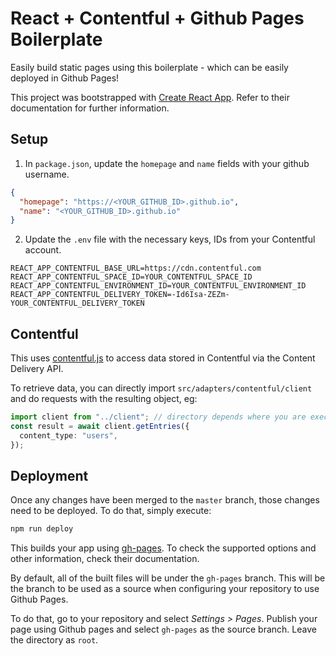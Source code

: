 # React + Contentful + Github Pages Boilerplate

Easily build static pages using this boilerplate - which can be easily deployed in Github Pages!

This project was bootstrapped with [Create React App](https://github.com/facebook/create-react-app). Refer to their documentation for further information.

## Setup

1. In `package.json`, update the `homepage` and `name` fields with your github username.

```json
{
  "homepage": "https://<YOUR_GITHUB_ID>.github.io",
  "name": "<YOUR_GITHUB_ID>.github.io"
}
```

2. Update the `.env` file with the necessary keys, IDs from your Contentful account.

```env
REACT_APP_CONTENTFUL_BASE_URL=https://cdn.contentful.com
REACT_APP_CONTENTFUL_SPACE_ID=YOUR_CONTENTFUL_SPACE_ID
REACT_APP_CONTENTFUL_ENVIRONMENT_ID=YOUR_CONTENTFUL_ENVIRONMENT_ID
REACT_APP_CONTENTFUL_DELIVERY_TOKEN=-Id6Isa-ZEZm-YOUR_CONTENTFUL_DELIVERY_TOKEN
```

## Contentful

This uses [contentful.js](https://www.npmjs.com/package/contentful) to access data stored in Contentful via the Content Delivery API.

To retrieve data, you can directly import `src/adapters/contentful/client` and do requests with the resulting object, eg:

```typescript
import client from "../client"; // directory depends where you are executing requests from
const result = await client.getEntries({
  content_type: "users",
});
```

## Deployment

Once any changes have been merged to the `master` branch, those changes need to be deployed. To do that, simply execute:

```bash
npm run deploy
```

This builds your app using [gh-pages](https://www.npmjs.com/package/gh-pages). To check the supported options and other information, check their documentation.

By default, all of the built files will be under the `gh-pages` branch. This will be the branch to be used as a source when configuring your repository to use Github Pages.

To do that, go to your repository and select _Settings > Pages_. Publish your page using Github pages and select `gh-pages` as the source branch. Leave the directory as `root`.
